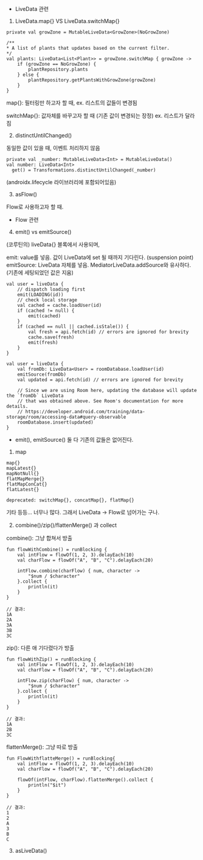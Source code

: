 - LiveData 관련

1. LiveData.map{} VS LiveData.switchMap{}

```
private val growZone = MutableLiveData<GrowZone>(NoGrowZone)

/**
* A list of plants that updates based on the current filter.
*/
val plants: LiveData<List<Plant>> = growZone.switchMap { growZone ->
    if (growZone == NoGrowZone) {
        plantRepository.plants
    } else {
        plantRepository.getPlantsWithGrowZone(growZone)
    }
}
```
map{}: 필터링만 하고자 할 때, ex. 리스트의 값들이 변경됨

switchMap{}: 값자체를 바꾸고자 할 때 (기존 값이 변경되는 장정) ex. 리스트가 달라짐

2. distinctUntilChanged()

동일한 값이 있을 때, 이벤트 처리하지 않음

```
private val _number: MutableLiveData<Int> = MutableLiveData()
val number: LiveData<Int>
  get() = Transformations.distinctUntilChanged(_number)
```

(androidx.lifecycle 라이브러리에 포함되어있음)

3. asFlow()

Flow로 사용하고자 할 때.

- Flow 관련

4. emit() vs emitSource()

(코루틴의) liveData{} 블록에서 사용되며,

emit: value를 넣음. 값이 LiveData에 set 될 때까지 기다린다. (suspension point)
emitSource: LiveData 자체를 넣음. MediatorLiveData.addSource와 유사하다. (기존에 세팅되었던 값은 지움)

```
val user = liveData {
    // dispatch loading first
    emit(LOADING(id))
    // check local storage
    val cached = cache.loadUser(id)
    if (cached != null) {
        emit(cached)
    }
    if (cached == null || cached.isStale()) {
        val fresh = api.fetch(id) // errors are ignored for brevity
        cache.save(fresh)
        emit(fresh)
    }
}
```

```
val user = liveData {
    val fromDb: LiveData<User> = roomDatabase.loadUser(id)
    emitSource(fromDb)
    val updated = api.fetch(id) // errors are ignored for brevity
    
    // Since we are using Room here, updating the database will update the `fromDb` LiveData
    // that was obtained above. See Room's documentation for more details.
    // https://developer.android.com/training/data-storage/room/accessing-data#query-observable
    roomDatabase.insert(updated)
}
```

* emit(), emitSource() 둘 다 기존의 값들은 없어진다.

1. map

```
map{}
mapLatest{}
mapNotNull{}
flatMapMerge{}
flatMapConCat{}
flatLatest{}

deprecated: switchMap{}, concatMap{}, flatMap{}
```
기타 등등... 너무나 많다. 그래서 LiveData -> Flow로 넘어가는 구나.

2. combine()/zip()/flattenMerge() 과 collect

combine(): 그냥 합쳐서 방출

```
fun flowWithCombine() = runBlocking {
    val intFlow = flowOf(1, 2, 3).delayEach(10)
    val charFlow = flowOf("A", "B", "C").delayEach(20)

    intFlow.combine(charFlow) { num, character ->
        "$num / $character"
    }.collect {
        println(it)
    }
}

// 결과:
1A
2A
3A
3B
3C
```

zip(): 다른 애 기다렸다가 방출

```
fun flowWithZip() = runBlocking {
    val intFlow = flowOf(1, 2, 3).delayEach(10)
    val charFlow = flowOf("A", "B", "C").delayEach(20)

    intFlow.zip(charFlow) { num, character ->
        "$num / $character"
    }.collect {
        println(it)
    }
}

// 결과:
1A
2B
3C
```

flattenMerge(): 그냥 따로 방출

```
fun FlowWithflatteMerge() = runBlocking{
    val intFlow = flowOf(1, 2, 3).delayEach(10)
    val charFlow = flowOf("A", "B", "C").delayEach(20)

    flowOf(intFlow, charFlow).flattenMerge().collect {
        println("$it")
    }
}

// 결과:
1
2
A
3
B
C
```

3. asLiveData()
